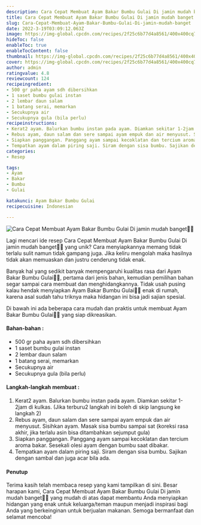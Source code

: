 ```yaml
---
description: Cara Cepat Membuat Ayam Bakar Bumbu Gulai Di jamin mudah banget"
title: Cara Cepat Membuat Ayam Bakar Bumbu Gulai Di jamin mudah banget
slug: Cara-Cepat-Membuat-Ayam-Bakar-Bumbu-Gulai-Di-jamin-mudah-banget
date: 2022-3-19T03:09:12.063Z
image: https://img-global.cpcdn.com/recipes/2f25c6b77d4a8561/400x400cq70/photo.jpg
hideToc: false
enableToc: true
enableTocContent: false
thumbnail: https://img-global.cpcdn.com/recipes/2f25c6b77d4a8561/400x400cq70/photo.jpg
cover: https://img-global.cpcdn.com/recipes/2f25c6b77d4a8561/400x400cq70/photo.jpg
author: admin
ratingvalue: 4.8
reviewcount: 124
recipeingredient:
- 500 gr paha ayam sdh dibersihkan
- 1 saset bumbu gulai instan
- 2 lembar daun salam
- 1 batang serai, memarkan
- Secukupnya air
- Secukupnya gula (bila perlu)
recipeinstructions:
- Kerat2 ayam. Balurkan bumbu instan pada ayam. Diamkan sekitar 1-2jam di kulkas. (Jika terburu2 langkah ini boleh di skip langsung ke langkah 2)
- Rebus ayam, daun salam dan sere sampai ayam empuk dan air menyusut. Sisihkan ayam. Masak sisa bumbu sampai sat (koreksi rasa akhir, jika terlalu asin bisa ditambahkan sejumput gula)
- Siapkan panggangan. Panggang ayam sampai kecoklatan dan tercium aroma bakar. Sesekali olesi ayam dengan bumbu saat dibakar.
- Tempatkan ayam dalam piring saji. Siram dengan sisa bumbu. Sajikan dengan sambal dan juga acar bila ada.
categories:
- Resep

tags:
- Ayam
- Bakar
- Bumbu
- Gulai

katakunci: Ayam Bakar Bumbu Gulai
recipecuisine: Indonesian

---
```


![Cara Cepat Membuat Ayam Bakar Bumbu Gulai Di jamin mudah banget👩‍🍳](https://img-global.cpcdn.com/recipes/2f25c6b77d4a8561/400x400cq70/photo.jpg)

Lagi mencari ide resep Cara Cepat Membuat Ayam Bakar Bumbu Gulai Di jamin mudah banget👩‍🍳 yang unik? Cara menyiapkannya memang tidak terlalu sulit namun tidak gampang juga. Jika keliru mengolah maka hasilnya tidak akan memuaskan dan justru cenderung tidak enak.

Banyak hal yang sedikit banyak mempengaruhi kualitas rasa dari Ayam Bakar Bumbu Gulai👩‍🍳, pertama dari jenis bahan, kemudian pemilihan bahan segar sampai cara membuat dan menghidangkannya. Tidak usah pusing kalau hendak menyiapkan Ayam Bakar Bumbu Gulai👩‍🍳 enak di rumah, karena asal sudah tahu triknya maka hidangan ini bisa jadi sajian spesial.

Di bawah ini ada beberapa cara mudah dan praktis untuk membuat Ayam Bakar Bumbu Gulai👩‍🍳 yang siap dikreasikan.

<!--inarticleads1-->

#### Bahan-bahan :

- 500 gr paha ayam sdh dibersihkan
- 1 saset bumbu gulai instan
- 2 lembar daun salam
- 1 batang serai, memarkan
- Secukupnya air
- Secukupnya gula (bila perlu)

<!--inarticleads2-->

#### Langkah-langkah membuat :

1. Kerat2 ayam. Balurkan bumbu instan pada ayam. Diamkan sekitar 1-2jam di kulkas. (Jika terburu2 langkah ini boleh di skip langsung ke langkah 2)
1. Rebus ayam, daun salam dan sere sampai ayam empuk dan air menyusut. Sisihkan ayam. Masak sisa bumbu sampai sat (koreksi rasa akhir, jika terlalu asin bisa ditambahkan sejumput gula)
1. Siapkan panggangan. Panggang ayam sampai kecoklatan dan tercium aroma bakar. Sesekali olesi ayam dengan bumbu saat dibakar.
1. Tempatkan ayam dalam piring saji. Siram dengan sisa bumbu. Sajikan dengan sambal dan juga acar bila ada.

#### Penutup

Terima kasih telah membaca resep yang kami tampilkan di sini. Besar harapan kami, Cara Cepat Membuat Ayam Bakar Bumbu Gulai Di jamin mudah banget👩‍🍳 yang mudah di atas dapat membantu Anda menyiapkan hidangan yang enak untuk keluarga/teman maupun menjadi inspirasi bagi Anda yang berkeinginan untuk berjualan makanan. Semoga bermanfaat dan selamat mencoba!